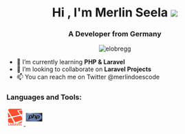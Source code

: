 <h1 align="center">Hi , I'm Merlin Seela <img src="https://media.giphy.com/media/hvRJCLFzcasrR4ia7z/giphy.gif" width="35"></h1>

<h3 align="center">A Developer from Germany</h3>

<p align="center"> <img src="https://komarev.com/ghpvc/?username=elobregg&label=Profile%20views&color=0e75b6&style=flat" alt="elobregg" /> </p>

- 🌱 I’m currently learning **PHP & Laravel**
- 👯 I’m looking to collaborate on **Laravel Projects**
- 📫 You can reach me on Twitter @merlindoescode

<h3 align="left">Languages and Tools:</h3>
<p align="left"> <a href="https://laravel.com/" target="_blank" rel="noreferrer"> <img src="https://raw.githubusercontent.com/devicons/devicon/master/icons/laravel/laravel-plain-wordmark.svg" alt="laravel" width="40" height="40"/> </a> <a href="https://www.php.net" target="_blank" rel="noreferrer"> <img src="https://raw.githubusercontent.com/devicons/devicon/master/icons/php/php-original.svg" alt="php" width="40" height="40"/> </a> </p>

<!---
Elobregg/Elobregg is a ✨ special ✨ repository because its `README.md` (this file) appears on your GitHub profile.
You can click the Preview link to take a look at your changes.
--->
